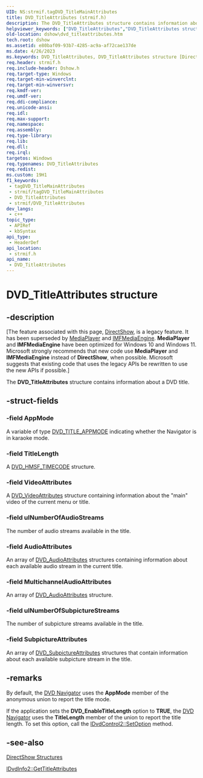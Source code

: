 ```yaml
---
UID: NS:strmif.tagDVD_TitleMainAttributes
title: DVD_TitleAttributes (strmif.h)
description: The DVD_TitleAttributes structure contains information about a DVD title.
helpviewer_keywords: ["DVD_TitleAttributes","DVD_TitleAttributes structure [DirectShow]","DVD_TitleAttributesStructure","dshow.dvd_titleattributes","strmif/DVD_TitleAttributes"]
old-location: dshow\dvd_titleattributes.htm
tech.root: dshow
ms.assetid: e80baf09-93b7-4285-ac9a-af72cae137de
ms.date: 4/26/2023
ms.keywords: DVD_TitleAttributes, DVD_TitleAttributes structure [DirectShow], DVD_TitleAttributesStructure, dshow.dvd_titleattributes, strmif/DVD_TitleAttributes
req.header: strmif.h
req.include-header: Dshow.h
req.target-type: Windows
req.target-min-winverclnt: 
req.target-min-winversvr: 
req.kmdf-ver: 
req.umdf-ver: 
req.ddi-compliance: 
req.unicode-ansi: 
req.idl: 
req.max-support: 
req.namespace: 
req.assembly: 
req.type-library: 
req.lib: 
req.dll: 
req.irql: 
targetos: Windows
req.typenames: DVD_TitleAttributes
req.redist: 
ms.custom: 19H1
f1_keywords:
 - tagDVD_TitleMainAttributes
 - strmif/tagDVD_TitleMainAttributes
 - DVD_TitleAttributes
 - strmif/DVD_TitleAttributes
dev_langs:
 - c++
topic_type:
 - APIRef
 - kbSyntax
api_type:
 - HeaderDef
api_location:
 - strmif.h
api_name:
 - DVD_TitleAttributes
---
```


# DVD_TitleAttributes structure


## -description

\[The feature associated with this page, [DirectShow](/windows/win32/directshow/directshow), is a legacy feature. It has been superseded by [MediaPlayer](/uwp/api/Windows.Media.Playback.MediaPlayer) and [IMFMediaEngine](/windows/win32/api/mfmediaengine/nn-mfmediaengine-imfmediaengine). **MediaPlayer** and **IMFMediaEngine** have been optimized for Windows 10 and Windows 11. Microsoft strongly recommends that new code use **MediaPlayer** and **IMFMediaEngine** instead of **DirectShow**, when possible. Microsoft suggests that existing code that uses the legacy APIs be rewritten to use the new APIs if possible.\]

The <b>DVD_TitleAttributes</b> structure contains information about a DVD title.

## -struct-fields

### -field AppMode

A variable of type [DVD_TITLE_APPMODE](/windows/desktop/api/strmif/ne-strmif-dvd_title_appmode) indicating whether the Navigator is in karaoke mode.

### -field TitleLength

A [DVD_HMSF_TIMECODE](/windows/desktop/api/strmif/ns-strmif-dvd_hmsf_timecode) structure.

### -field VideoAttributes

A [DVD_VideoAttributes](/windows/desktop/api/strmif/ns-strmif-dvd_videoattributes) structure containing information about the "main" video of the current menu or title.

### -field ulNumberOfAudioStreams

The number of audio streams available in the title.

### -field AudioAttributes

An array of [DVD_AudioAttributes](/windows/desktop/api/strmif/ns-strmif-dvd_audioattributes) structures containing information about each available audio stream in the current title.

### -field MultichannelAudioAttributes

An array of [DVD_AudioAttributes](/windows/desktop/api/strmif/ns-strmif-dvd_audioattributes) structure.

### -field ulNumberOfSubpictureStreams

The number of subpicture streams available in the title.

### -field SubpictureAttributes

An array of [DVD_SubpictureAttributes](/windows/desktop/api/strmif/ns-strmif-dvd_subpictureattributes) structures that contain information about each available subpicture stream in the title.

## -remarks

By default, the <a href="/windows/desktop/DirectShow/dvd-navigator-filter">DVD Navigator</a> uses the <b>AppMode</b> member of the anonymous union to report  the title mode.

If the application sets the <b>DVD_EnableTitleLength</b> option to <b>TRUE</b>, the <a href="/windows/desktop/DirectShow/dvd-navigator-filter">DVD Navigator</a> uses the <b>TitleLength</b> member of the union to report the title length. To set this option, call the <a href="/windows/desktop/api/strmif/nf-strmif-idvdcontrol2-setoption">IDvdControl2::SetOption</a> method.

## -see-also

<a href="/windows/desktop/DirectShow/directshow-structures">DirectShow Structures</a>



<a href="/windows/desktop/api/strmif/nf-strmif-idvdinfo2-gettitleattributes">IDvdInfo2::GetTitleAttributes</a>